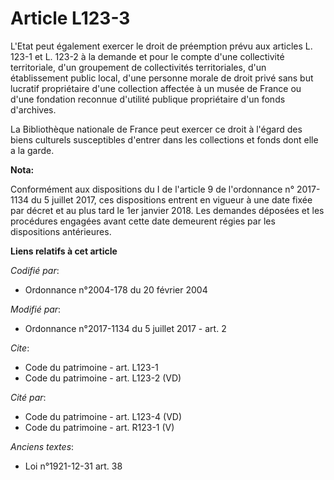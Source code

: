 # Article L123-3

L'Etat peut également exercer le droit de préemption prévu aux articles L. 123-1 et L. 123-2 à la demande et pour le compte
d'une collectivité territoriale, d'un groupement de collectivités territoriales, d'un établissement public local, d'une
personne morale de droit privé sans but lucratif propriétaire d'une collection affectée à un musée de France ou d'une
fondation reconnue d'utilité publique propriétaire d'un fonds d'archives. 

La Bibliothèque nationale de France peut exercer ce droit à l'égard des biens culturels susceptibles d'entrer dans les
collections et fonds dont elle a la garde.

**Nota:**

Conformément aux dispositions du I de l'article 9 de l'ordonnance n° 2017-1134 du 5 juillet 2017, ces dispositions entrent en
vigueur à une date fixée par décret et au plus tard le 1er janvier 2018. Les demandes déposées et les procédures engagées
avant cette date demeurent régies par les dispositions antérieures.

**Liens relatifs à cet article**

_Codifié par_:

  - Ordonnance n°2004-178 du 20 février 2004

_Modifié par_:

  - Ordonnance n°2017-1134 du 5 juillet 2017 - art. 2

_Cite_:

  - Code du patrimoine - art. L123-1
  - Code du patrimoine - art. L123-2 (VD)

_Cité par_:

  - Code du patrimoine - art. L123-4 (VD)
  - Code du patrimoine - art. R123-1 (V)

_Anciens textes_:

  - Loi n°1921-12-31 art. 38
